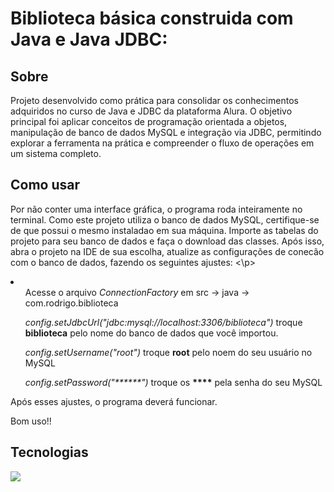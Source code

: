 <h1>Biblioteca básica construida com Java e Java JDBC:</h1>

<h2>Sobre</h2>
<p>Projeto desenvolvido como prática para consolidar os conhecimentos adquiridos no curso de Java e JDBC da plataforma Alura. O objetivo principal foi aplicar conceitos 
  de programação orientada a objetos, manipulação de banco de dados MySQL e integração via JDBC, permitindo explorar a ferramenta na prática e compreender o fluxo de operações 
  em um sistema completo. </p>

## Como usar
  <p>Por não conter uma interface gráfica, o programa roda inteiramente no terminal. Como este projeto utiliza o banco de dados MySQL, certifique-se de que
  possui o mesmo instaladao em sua máquina. Importe as tabelas do projeto para seu banco de dados e faça o download das classes. Após isso, abra o projeto na IDE de sua escolha,
  atualize as configurações de conecão com o banco de dados, fazendo os seguintes ajustes: <\p>
  <li>
    <ul>Acesse o arquivo <I>ConnectionFactory</I> em src -> java -> com.rodrigo.biblioteca</ul>
    <ul><i>config.setJdbcUrl("jdbc:mysql://localhost:3306/biblioteca")</i> troque <strong>biblioteca</strong> pelo nome do banco de dados que você importou.</ul>
    <ul><i>config.setUsername("root")</i> troque <strong>root</strong> pelo noem do seu usuário no MySQL</ul>
    <ul><i>config.setPassword("******")</i> troque os <strong>****</strong> pela senha do seu MySQL</ul>
  </li>
    <p>Após esses ajustes, o programa deverá funcionar.</p>
  Bom uso!!

## Tecnologias
<div>
  <img src="https://img.shields.io/badge/JAVA-239120?style=for-the-badge&logo=java&logoColor=white">
</div>
